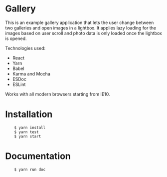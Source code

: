 # Gallery

This is an example gallery application that lets the user change between
two galleries and open images in a lightbox. It applies lazy loading for the
images based on user scroll and photo data is only loaded once the lightbox is
opened.

Technologies used:
* React
* Yarn
* Babel
* Karma and Mocha
* ESDoc
* ESLint

Works with all modern browsers starting from IE10.

# Installation

        $ yarn install
        $ yarn test
        $ yarn start

# Documentation

        $ yarn run doc
